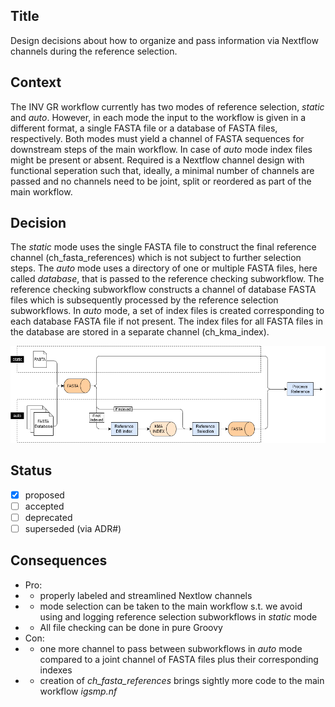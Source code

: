 ## Title
Design decisions about how to organize and pass information via Nextflow channels during the reference selection.

## Context
The INV GR workflow currently has two modes of reference selection, _static_ and _auto_.
However, in each mode the input to the workflow is given in a different format, a single FASTA file or a database of FASTA files, respectively.
Both modes must yield a channel of FASTA sequences for downstream steps of the main workflow.
In case of _auto_ mode index files might be present or absent.
Required is a Nextflow channel design with functional seperation such that, ideally, a minimal number of channels are passed and no channels need to be joint, split or reordered as part of the main workflow.

## Decision
The _static_ mode uses the single FASTA file to construct the final reference channel (ch_fasta_references) which is not subject to further selection steps.
The _auto_ mode uses a directory of one or multiple FASTA files, here called _database_, that is passed to the reference checking subworkflow.
The reference checking subworkflow constructs a channel of database FASTA files which is subsequently processed by the reference selection subworkflows.
In _auto_ mode, a set of index files is created corresponding to each database FASTA file if not present.
The index files for all FASTA files in the database are stored in a separate channel (ch_kma_index).

![ReferenceSelectionNextflowChannels](docs/images/ref_selection_channels.png)

## Status
- [x] proposed
- [ ] accepted
- [ ] deprecated
- [ ] superseded (via ADR#)

## Consequences
- Pro:
- - properly labeled and streamlined Nextlow channels
- - mode selection can be taken to the main workflow s.t. we avoid using and logging reference selection subworkflows in _static_ mode
- - All file checking can be done in pure Groovy
- Con:
- - one more channel to pass between subworkflows in _auto_ mode compared to a joint channel of FASTA files plus their corresponding indexes
- - creation of _ch_fasta_references_ brings sightly more code to the main workflow _igsmp.nf_
